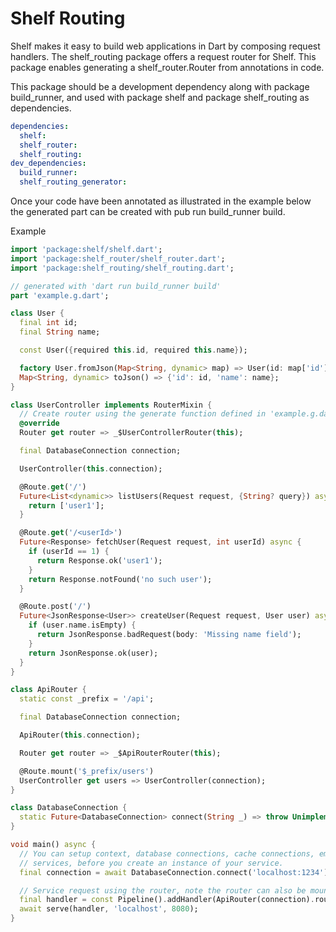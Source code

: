 # Shelf Routing
Shelf makes it easy to build web applications in Dart by composing request handlers.
The shelf_routing package offers a request router for Shelf.
This package enables generating a shelf_router.Router from annotations in code.

This package should be a development dependency along with package build_runner,
and used with package shelf and package shelf_routing as dependencies.

```yaml
dependencies:
  shelf:
  shelf_router:
  shelf_routing: 
dev_dependencies:
  build_runner:
  shelf_routing_generator: 
```
Once your code have been annotated as illustrated in the example below the generated part can be created with pub run build_runner build.

Example
```dart
import 'package:shelf/shelf.dart';
import 'package:shelf_router/shelf_router.dart';
import 'package:shelf_routing/shelf_routing.dart';

// generated with 'dart run build_runner build'
part 'example.g.dart';

class User {
  final int id;
  final String name;

  const User({required this.id, required this.name});

  factory User.fromJson(Map<String, dynamic> map) => User(id: map['id'], name: map['name']);
  Map<String, dynamic> toJson() => {'id': id, 'name': name};
}

class UserController implements RouterMixin {
  // Create router using the generate function defined in 'example.g.dart'.
  @override
  Router get router => _$UserControllerRouter(this);

  final DatabaseConnection connection;

  UserController(this.connection);

  @Route.get('/')
  Future<List<dynamic>> listUsers(Request request, {String? query}) async {
    return ['user1'];
  }

  @Route.get('/<userId>')
  Future<Response> fetchUser(Request request, int userId) async {
    if (userId == 1) {
      return Response.ok('user1');
    }
    return Response.notFound('no such user');
  }

  @Route.post('/')
  Future<JsonResponse<User>> createUser(Request request, User user) async {
    if (user.name.isEmpty) {
      return JsonResponse.badRequest(body: 'Missing name field');
    }
    return JsonResponse.ok(user);
  }
}

class ApiRouter {
  static const _prefix = '/api';

  final DatabaseConnection connection;

  ApiRouter(this.connection);

  Router get router => _$ApiRouterRouter(this);

  @Route.mount('$_prefix/users')
  UserController get users => UserController(connection);
}

class DatabaseConnection {
  static Future<DatabaseConnection> connect(String _) => throw UnimplementedError();
}

void main() async {
  // You can setup context, database connections, cache connections, email
  // services, before you create an instance of your service.
  final connection = await DatabaseConnection.connect('localhost:1234');

  // Service request using the router, note the router can also be mounted.
  final handler = const Pipeline().addHandler(ApiRouter(connection).router);
  await serve(handler, 'localhost', 8080);
}
```
